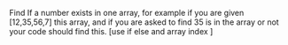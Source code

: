 Find If a number exists in one array, for example if you are given [12,35,56,7] this array, and if you are asked to find 35 is in the array  or not your code should find this. [use if else and array index ]
